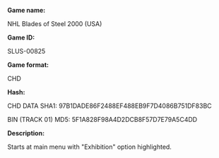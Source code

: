 **Game name:**

NHL Blades of Steel 2000 (USA)

**Game ID:**

SLUS-00825

**Game format:**

CHD

**Hash:**

CHD DATA SHA1: 97B1DADE86F2488EF488EB9F7D4086B751DF83BC

BIN (TRACK 01) MD5: 5F1A828F98A4D2DCB8F57D7E79A5C4DD

**Description:**

Starts at main menu with "Exhibition" option highlighted.